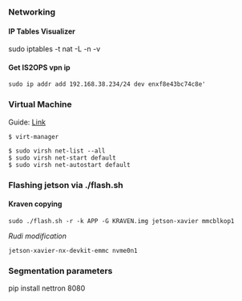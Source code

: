 ### Networking
#### IP Tables Visualizer
sudo iptables -t nat -L -n -v

#### Get IS2OPS vpn ip
```
sudo ip addr add 192.168.38.234/24 dev enxf8e43bc74c8e'
```
### Virtual Machine
Guide: [Link](https://www.tecmint.com/install-qemu-kvm-ubuntu-create-virtual-machines/)
```
$ virt-manager

$ sudo virsh net-list --all
$ sudo virsh net-start default
$ sudo virsh net-autostart default
```

###  Flashing jetson via ./flash.sh
#### Kraven copying
```
sudo ./flash.sh -r -k APP -G KRAVEN.img jetson-xavier mmcblkop1
```
*Rudi modification*
```
jetson-xavier-nx-devkit-emmc nvme0n1
```



### Segmentation parameters
pip install nettron 8080
